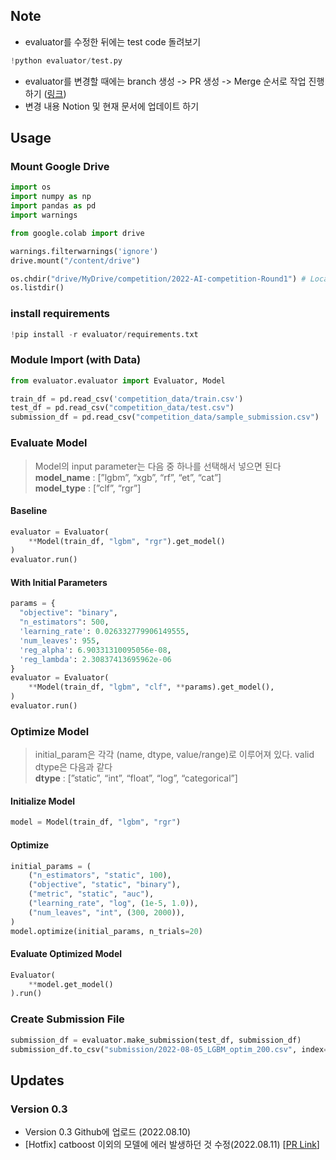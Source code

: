 ## Note
- evaluator를 수정한 뒤에는 test code 돌려보기
```python
!python evaluator/test.py
```
- evaluator를 변경할 때에는 branch 생성 -> PR 생성 -> Merge 순서로 작업 진행하기 ([링크](https://www.notion.so/simya/Github-Policy-82fc68ae4b38425486d4cb3334dbb77c))
- 변경 내용 Notion 및 현재 문서에 업데이트 하기

## Usage
### Mount Google Drive

```python
import os
import numpy as np
import pandas as pd
import warnings

from google.colab import drive

warnings.filterwarnings('ignore')
drive.mount("/content/drive")

os.chdir("drive/MyDrive/competition/2022-AI-competition-Round1") # Local Path
os.listdir()
```

### install requirements
```python
!pip install -r evaluator/requirements.txt
```

### Module Import (with Data)
```python
from evaluator.evaluator import Evaluator, Model

train_df = pd.read_csv('competition_data/train.csv')
test_df = pd.read_csv("competition_data/test.csv")
submission_df = pd.read_csv("competition_data/sample_submission.csv")
```

### Evaluate Model

> Model의 input parameter는 다음 중 하나를 선택해서 넣으면 된다  
> **model_name** : [”lgbm”, “xgb”, “rf”, “et”, “cat”]  
> **model_type** : [”clf”, “rgr”]  

#### Baseline
```python
evaluator = Evaluator(
    **Model(train_df, "lgbm", "rgr").get_model()
)
evaluator.run()
```

#### With Initial Parameters
```python
params = {
  "objective": "binary",
  "n_estimators": 500,
  'learning_rate': 0.026332779906149555,
  'num_leaves': 955,
  'reg_alpha': 6.90331310095056e-08,
  'reg_lambda': 2.30837413695962e-06
}
evaluator = Evaluator(
    **Model(train_df, "lgbm", "clf", **params).get_model(),
)
evaluator.run()
```

### Optimize Model

> initial_param은 각각 (name, dtype, value/range)로 이루어져 있다. valid dtype은 다음과 같다  
> **dtype** : [”static”, “int”, “float”, “log”, “categorical”]  

#### Initialize Model
```python
model = Model(train_df, "lgbm", "rgr")
```
#### Optimize
```python
initial_params = (
    ("n_estimators", "static", 100),
    ("objective", "static", "binary"),
    ("metric", "static", "auc"),
    ("learning_rate", "log", (1e-5, 1.0)),
    ("num_leaves", "int", (300, 2000)),
)
model.optimize(initial_params, n_trials=20)
```

#### Evaluate Optimized Model
```python
Evaluator(
    **model.get_model()
).run()
```

### Create Submission File
```python
submission_df = evaluator.make_submission(test_df, submission_df)
submission_df.to_csv("submission/2022-08-05_LGBM_optim_200.csv", index=False)
```

## Updates
### Version 0.3
- Version 0.3 Github에 업로드 (2022.08.10)
- [Hotfix] catboost 이외의 모델에 에러 발생하던 것 수정(2022.08.11) [[PR Link](https://github.com/Kohgeonho/2022-AI-competition-Round1/pull/1)]
